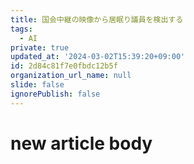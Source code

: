 ```yaml
---
title: 国会中継の映像から居眠り議員を検出する
tags:
  - AI
private: true
updated_at: '2024-03-02T15:39:20+09:00'
id: 2d84c81f7e0fbdc12b5f
organization_url_name: null
slide: false
ignorePublish: false
---
```

# new article body
